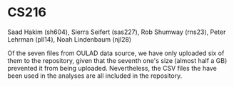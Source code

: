 # CS216
Saad Hakim (sh604), Sierra Seifert (sas227), Rob Shumway (rns23), Peter Lehrman (pll14), Noah Lindenbaum (njl28)

Of the seven files from OULAD data source, we have only uploaded six of them to the repository, given that the seventh one's size (almost half a GB) prevented it from being uploaded.
Nevertheless, the CSV files the have been used in the analyses are all included in the repository.
